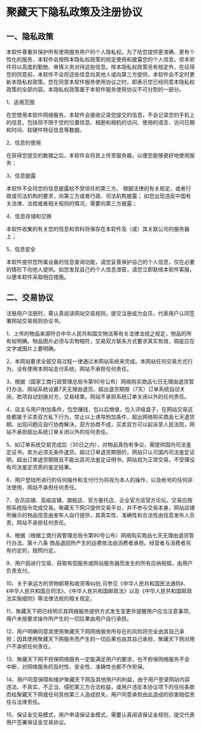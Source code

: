 # 聚藏天下隐私政策及注册协议

## 一、隐私政策
本软件尊重并保护所有使用服务用户的个人隐私权。为了给您提供更准确、更有个性化的服务，本软件会按照本隐私权政策的规定使用和披露您的个人信息。但本软件将以高度的勤勉、审慎义务对待这些信息。除本隐私权政策另有规定外，在征得您的同意前，本软件不会将这些信息向其他人或向第三方提供。本软件会不定时更新本隐私权政策。您在同意本软件服务使用协议之时，即表示您已经同意本隐私权政策的全部内容。本隐私权政策属于本软件服务使用协议不可分割的一部分。 

1、适用范围 

在您使用本软件网络服务，本软件会接收记录您提交的信息，不会记录您的手机上的信息，包括但不限于您的位置信息、相册和相机的访问、使用的语言、访问日期和时间、软硬件特征信息等数据。 

2、信息的使用 

在获得您提交的数据之后，本软件会将其上传至服务器，以便您能够更好地使用服务； 

3、信息披露 

本软件不会将您的信息披露给不受信任的第三方。 根据法律的有关规定，或者行政或司法机构的要求，向第三方或者行政、司法机构披露； 如您出现违反中国有关法律、法规或者相关规则的情况，需要向第三方披露； 

4、信息存储和交换 

本软件收集的有关您的信息和资料将保存在本软件及（或）其关联公司的服务器上； 

5、信息安全 

本软件提供您所属设备的信息查询功能，请您妥善保护自己的个人信息，仅在必要的情形下向他人提供。如您发现自己的个人信息泄密，请您立即联络本软件客服，以便本软件采取相应措施。 

## 二、交易协议
注册用户注册时，需认真阅读网站交易规则，提交注册成为会员，代表用户认同签署网站交易规则协议书。

1、上传的物品来源符合中华人民共和国文物法等有关法律法规之规定，物品的所有权明确。物品图片必须与实物相符，交易双方联系方式要求真实有效，瑕疵应在文字或图片上要明确。

2、本网站要求全部交易过程一律通过本网站系统来完成。本网站任何交易方式行为，没有使用本网站支付系统，网站不承担任何责任。

3、根据（国家工商行政管理总局令第90号公布）网络购买商品七日无理由退货暂行办法、网站系统设置7天无理由退货。超出退货期限（7天）订单系统自动关闭，款项自动划拨对方，交易结束。网站不承担系统订单关闭以外的任何责任。

4、店主与用户附加条件，包您赚钱，包以后增值，包入评级盒子，在网站交易这些都属于买卖双方私下行为，禁止以上诱导附加条件，超出网络购买商品七天退货期，出现问题应自行协商解决，双方协商不成，买卖双方可以起诉至人民法院，网站不承担超出系统订单关闭以外的任何责任。

5、如订单系统交易完成后（30日之内），对物品真伪有争议，需提供国内司法鉴定证书，卖方必须无条件退货。超过订单退货期限的，网站只认可国内司法鉴定证明，超出订单退货期限且不能出具司法鉴定证明书，网站视为正常交易，不受理没有司法鉴定资质的鉴定结果。

6、用户登陆所进行的任何操作和支付行为将视为本人的操作，以及帐号的任何非法使用，网站不承担任何责任。

7、会员店铺、高级店铺、旗舰店、官方委托店、企业官方店官方论坛，交易应按照系统指令完成交易。聚藏天下网只提供交易平台，并不参与交易本身，网站店铺所展示的物品信息由发布人自行提供，其真实性、准确性和合法性由信息发布人负责，网站不承担任何责任。

8、根据（根据工商行政管理总局令第90号公布）网络购买商品七天无理由退货暂行办法、第十八条 商品退回所产生的运费依法由消费者承担。经营者与消费者另有约定的，按照约定。

9、用户因进行交易、获取有偿服务或网站服务器而发生的所有应纳税赋，由用户负责支付。 

10、关于承运方的货物邮寄和收货等纠纷,可参见《中华人民共和国民法通则》、《中华人民共和国合同法》、《中华人民共和国邮政法》以及《中华人民共和国邮政法实施细则》等法律法规的相关规定。

11、聚藏天下网已经明示其网络服务提供方式发生变更并提醒用户应当注意事项，用户未按要求操作所产生的一切后果由用户自行承担。

12、用户明确同意其使用聚藏天下网网络服务所存在的风险将完全由其自己承担；因其使用聚藏天下网服务而产生的一切后果也由其自己承担，聚藏天下网对用户不承担任何责任。 

13、聚藏天下网不担保网络服务一定能满足用户的要求，也不担保网络服务不会中断，对网络服务的及时性、安全性、准确性也都不作担保。

14、用户同意保障和维护聚藏天下网及其他用户的利益，由于用户登录网站内容违法、不真实、不正当、侵犯第三方合法权益，或用户违反本协议项下的任何条款而给聚藏天下网或任何其他第三人造成损失，用户同意承担由此造成的损害赔偿责任与法律责任。 

15、保证金交易模式，用户申请保证金模式，需要认真阅读保证金规则，提交代表用户签署保证金交易协议。